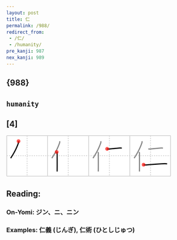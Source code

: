 ```yaml
---
layout: post
title: 仁
permalink: /988/
redirect_from:
 - /仁/
 - /humanity/
pre_kanji: 987
nex_kanji: 989
---
```


## {988}

## `humanity`

## [4]

<div class="stroke"><img src="../images/E4BB81.png" /></div>

## Reading:

### On-Yomi: ジン、ニ、ニン

### Examples: 仁義 (じんぎ), 仁術 (ひとしじゅつ)
